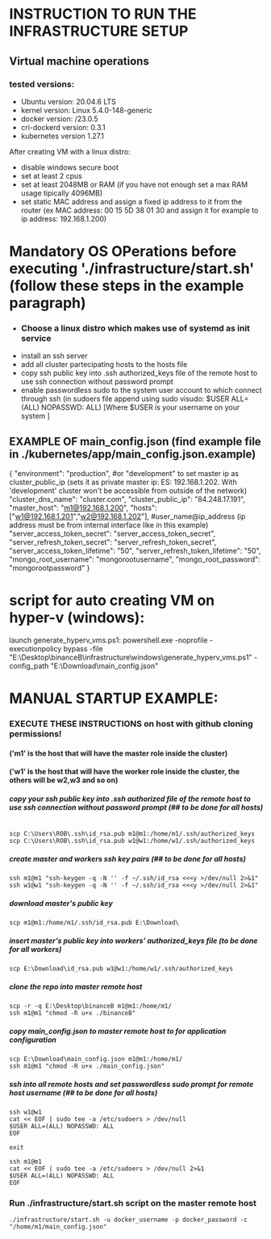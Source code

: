 # INSTRUCTION TO RUN THE INFRASTRUCTURE SETUP
## Virtual machine operations

### tested versions:
- Ubuntu version: 20.04.6 LTS
- kernel version: Linux 5.4.0-148-generic
- docker version: /23.0.5
- cri-dockerd version: 0.3.1
- kubernetes version 1.27.1

After creating VM with a linux distro:
- disable windows secure boot
- set at least 2 cpus
- set at least 2048MB or RAM (if you have not enough set a max RAM usage tipically 4096MB)
- set static MAC address and assign a fixed ip address to it from the router (ex MAC address: 00 15 5D 38 01 30 and assign it for example to ip address: 192.168.1.200)

# Mandatory OS OPerations before executing './infrastructure/start.sh' (follow these steps in the example paragraph)
- ### Choose a linux distro which makes use of systemd as init service
- install an ssh server
- add all cluster partecipating hosts to the hosts file
- copy ssh public key into .ssh authorized_keys file of the remote host to use ssh connection without password prompt
- enable passwordless sudo to the system user account to which connect through ssh (in sudoers file append using sudo visudo: $USER ALL=(ALL) NOPASSWD: ALL) [Where $USER is your username on your system ]

## EXAMPLE OF main_config.json (find example file in ./kubernetes/app/main_config.json.example)
{
"environment": "production", #or "development" to set master ip as cluster_public_ip (sets it as private master ip: ES: 192.168.1.202. With 'development' cluster won't be accessible from outside of the network)
"cluster_dns_name": "cluster.com",
"cluster_public_ip": "84.248.17.191",
"master_host": "m1@192.168.1.200",
"hosts": ["w1@192.168.1.201","w2@192.168.1.202"], #user_name@ip_address (ip address must be from internal interface like in this example)
"server_access_token_secret": "server_access_token_secret",
"server_refresh_token_secret": "server_refresh_token_secret",
"server_access_token_lifetime": "50",
"server_refresh_token_lifetime": "50",
"mongo_root_username": "mongorootusername",
"mongo_root_password": "mongorootpassword"
}

# script for auto creating VM on hyper-v (windows):
launch generate_hyperv_vms.ps1:
powershell.exe -noprofile -executionpolicy bypass -file "E:\Desktop\binanceB\infrastructure\windows\generate_hyperv_vms.ps1" -config_path "E:\Download\main_config.json"

# MANUAL STARTUP EXAMPLE:
### EXECUTE THESE INSTRUCTIONS on host with github cloning permissions!
#### ('m1' is the host that will have the master role inside the cluster)
#### ('w1' is the host that will have the worker role inside the cluster, the others will be w2,w3 and so on)

##### copy your ssh public key into .ssh authorized file of the remote host to use ssh connection without password prompt (## to be done for all hosts)
```

scp C:\Users\ROB\.ssh\id_rsa.pub m1@m1:/home/m1/.ssh/authorized_keys
scp C:\Users\ROB\.ssh\id_rsa.pub w1@w1:/home/w1/.ssh/authorized_keys
```

##### create master and workers ssh key pairs (## to be done for all hosts)
```
ssh m1@m1 "ssh-keygen -q -N '' -f ~/.ssh/id_rsa <<<y >/dev/null 2>&1"
ssh w1@w1 "ssh-keygen -q -N '' -f ~/.ssh/id_rsa <<<y >/dev/null 2>&1"
```

##### download master's public key
```
scp m1@m1:/home/m1/.ssh/id_rsa.pub E:\Download\
```

##### insert master's public key into workers' authorized_keys file (to be done for all workers)
```
scp E:\Download\id_rsa.pub w1@w1:/home/w1/.ssh/authorized_keys
```

##### clone the repo into master remote host
```
scp -r -q E:\Desktop\binanceB m1@m1:/home/m1/
ssh m1@m1 "chmod -R u+x ./binanceB"
```

##### copy main_config.json to master remote host to for application configuration
```
scp E:\Download\main_config.json m1@m1:/home/m1/
ssh m1@m1 "chmod -R u+x ./main_config.json"
```

##### ssh into all remote hosts and set passwordless sudo prompt for remote host username (## to be done for all hosts)
```
ssh w1@w1
cat << EOF | sudo tee -a /etc/sudoers > /dev/null
$USER ALL=(ALL) NOPASSWD: ALL
EOF

exit

ssh m1@m1
cat << EOF | sudo tee -a /etc/sudoers > /dev/null 2>&1
$USER ALL=(ALL) NOPASSWD: ALL
EOF

```

### Run ./infrastructure/start.sh script on the master remote host
```
./infrastructure/start.sh -u docker_username -p docker_password -c "/home/m1/main_config.json"
```